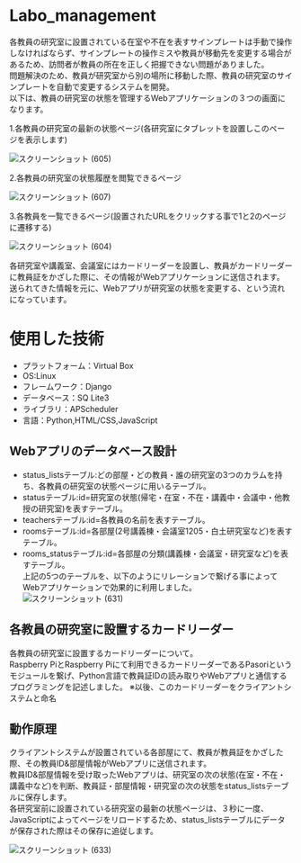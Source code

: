 # Labo_management
各教員の研究室に設置されている在室や不在を表すサインプレートは手動で操作しなければならず、サインプレートの操作ミスや教員が移動先を変更する場合があるため、訪問者が教員の所在を正しく把握できない問題がありました。  
問題解決のため、教員が研究室から別の場所に移動した際、教員の研究室のサインプレートを自動で変更するシステムを開発。  
以下は、教員の研究室の状態を管理するWebアプリケーションの３つの画面になります。  

1.各教員の研究室の最新の状態ページ(各研究室にタブレットを設置しこのページを表示します)

![スクリーンショット (605)](https://user-images.githubusercontent.com/116270960/215454592-edb967de-04d2-44a6-985f-f86f092ad709.png)

2.各教員の研究室の状態履歴を閲覧できるページ

![スクリーンショット (607)](https://user-images.githubusercontent.com/116270960/215454682-df8c89ac-dc63-48af-857a-e3a43e430410.png)


3.各教員を一覧できるページ(設置されたURLをクリックする事で1と2のページに遷移する)

![スクリーンショット (604)](https://user-images.githubusercontent.com/116270960/215454192-1aab9453-4774-496c-809a-57efd9d7c107.png)

各研究室や講義室、会議室にはカードリーダーを設置し、教員がカードリーダーに教員証をかざした際に、その情報がWebアプリケーションに送信されます。  
送られてきた情報を元に、Webアプリが研究室の状態を変更する、という流れになっています。  


# 使用した技術
- プラットフォーム：Virtual Box
- OS:Linux
- フレームワーク：Django
- データベース：SQ Lite3
- ライブラリ：APScheduler
- 言語：Python,HTML/CSS,JavaScript

 

 
## Webアプリのデータベース設計
- status_listsテーブル:どの部屋・どの教員・誰の研究室の3つのカラムを持ち、各教員の研究室の状態ページに用いるテーブル。
- statusテーブル:id=研究室の状態(帰宅・在室・不在・講義中・会議中・他教授の研究室)を表すテーブル。
- teachersテーブル:id=各教員の名前を表すテーブル。
- roomsテーブル:id=各部屋(2号講義棟・会議室1205・白土研究室など)を表すテーブル。
- rooms_statusテーブル:id=各部屋の分類(講義棟・会議室・研究室など)を表すテーブル。  
上記の5つのテーブルを、以下のようにリレーションで繋げる事によってWebアプリケーションで効果的に利用しました。  
![スクリーンショット (631)](https://user-images.githubusercontent.com/116270960/215484603-31c0422b-3bd5-4d26-9a60-932cb82d23ff.png)

   
## 各教員の研究室に設置するカードリーダー
各教員の研究室に設置するカードリーダーについて。  
Raspberry PiとRaspberry Piにて利用できるカードリーダーであるPasoriというモジュールを繋げ、Python言語で教員証IDの読み取りやWebアプリと通信するプログラミングを記述しました。
※以後、このカードリーダーをクライアントシステムと命名

## 動作原理
クライアントシステムが設置されている各部屋にて、教員が教員証をかざした際、その教員ID&部屋情報がWebアプリに送信されます。  
教員ID&部屋情報を受け取ったWebアプリは、研究室の次の状態(在室・不在・講義中など)を判断、教員証・部屋情報・研究室の次の状態をstatus_listsテーブルに保存します。  
各研究室前に設置されている研究室の最新の状態ページは、３秒に一度、JavaScriptによってページをリロードするため、status_listsテーブルにデータが保存された際はその保存に追従します。  

![スクリーンショット (633)](https://user-images.githubusercontent.com/116270960/215484826-3e0554ce-ee6e-429c-adc3-016cd299a3a3.png)



